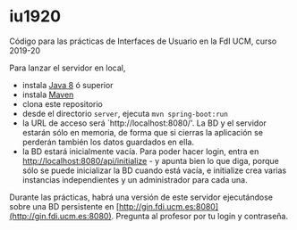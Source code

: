 # iu1920

Código para las prácticas de Interfaces de Usuario en la FdI UCM, curso 2019-20

Para lanzar el servidor en local,
* instala [Java 8](https://openjdk.java.net/install/) ó superior
* instala [Maven](https://maven.apache.org/download.cgi)
* clona este repositorio
* desde el directorio `server`, ejecuta `mvn spring-boot:run`
* la URL de acceso será `http://localhost:8080/'. La BD y el servidor estarán sólo en memoria, de forma que si cierras la aplicación se perderán también los datos guardados en ella.
* la BD estará inicialmente vacía. Para poder hacer login, entra en [http://localhost:8080/api/initialize](http://localhost:8080/api/initialize) - y apunta bien lo que diga, porque sólo se puede inicializar la BD cuando está vacía, e initialize crea varias instancias independientes y un administrador para cada una.

Durante las prácticas, habrá una versión de este servidor ejecutándose sobre una BD persistente en [http://gin.fdi.ucm.es:8080](http://gin.fdi.ucm.es:8080). Pregunta al profesor por tu login y contraseña.



